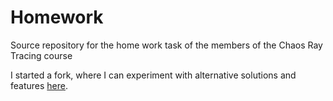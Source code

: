 # Homework
Source repository for the home work task of the members of the Chaos Ray Tracing course

I started a fork, where I can experiment with alternative solutions and features [here](https://github.com/DanielHalachev/ChaosRayTracer). 
